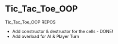 # Tic_Tac_Toe_OOP
Tic_Tac_Toe_OOP REPOS

- Add constructor & destructor for the cells - DONE!
- Add overload for AI & Player Turn 
